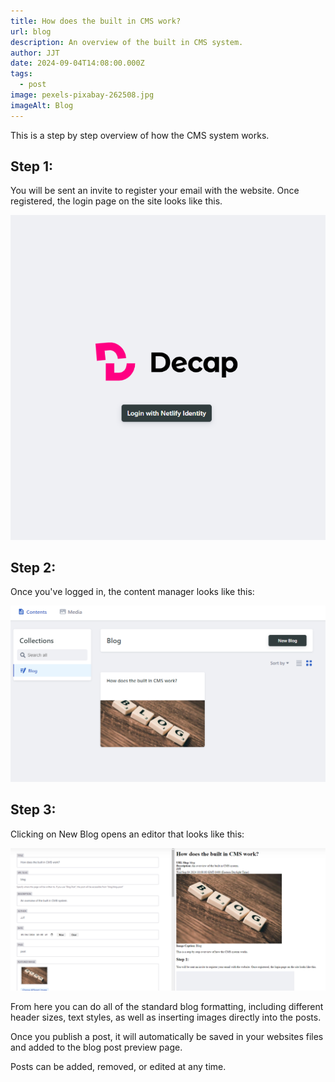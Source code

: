 ```yaml
---
title: How does the built in CMS work?
url: blog
description: An overview of the built in CMS system.
author: JJT
date: 2024-09-04T14:08:00.000Z
tags:
  - post
image: pexels-pixabay-262508.jpg
imageAlt: Blog
---
```

This is a step by step overview of how the CMS system works. 

## Step 1:

You will be sent an invite to register your email with the website. Once registered, the login page on the site looks like this.

![](decap.png "Decap Login")

## Step 2:

Once you've logged in, the content manager looks like this: 

![](cms.png "CMS Page")

## Step 3:

Clicking on New Blog opens an editor that looks like this:

![editor](blog-editor.png)

From here you can do all of the standard blog formatting, including different header sizes, text styles, as well as inserting images directly into the posts.

Once you publish a post, it will automatically be saved in your websites files and added to the blog post preview page.

Posts can be added, removed, or edited at any time.
